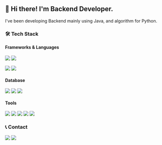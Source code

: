 <h2>
 👋 Hi there! I'm Backend Developer.
</h2>
<td>
 <p>
   I've been developing Backend mainly using Java, and algorithm for Python.
 </p>

 <h3>🛠 Tech Stack</h3>
 <h4>Frameworks & Languages</h4>
 <p>
 <img src="https://img.shields.io/badge/Spring Boot-6DB33F?style=flat&logo=SpringBoot&logoColor=white"/>
 <img src="https://img.shields.io/badge/React.js-61DAFB?style=flat&logo=React&logoColor=white"/>
 </p>
 <p>
 <img src="https://img.shields.io/badge/JAVA-007396?style=flat&logo=java&logoColor=white">
 <img src="https://img.shields.io/badge/Python-3776AB?style=flat&logo=Python&logoColor=white"/>
 </p>
 <h4>Database</h4>
 <p>
 <img src="https://img.shields.io/badge/MySQL-4479A1?style=flat&logo=MySQL&logoColor=white"/>
 <img src="https://img.shields.io/badge/MariaDB-003545?style=flat&logo=MariaDB&logoColor=white"/>
 <img src="https://img.shields.io/badge/Oracle-F80000?style=flat&logo=Oracle&logoColor=white"/>
 </p>
 <h4>Tools</h4>
 <p>
 <img src="https://img.shields.io/badge/Git-F05032?style=flat&logo=Git&logoColor=white"/>
 <img src="https://img.shields.io/badge/Visual Studio Code-007ACC?style=flat&logo=Visual Studio Code&logoColor=white"/>
 <img src="https://img.shields.io/badge/IntelliJ IDEA-E74536?style=flat&logo=IntelliJ IDEA&logoColor=white"/>
 <img src="https://img.shields.io/badge/PyCharm-00D564?style=flat&logo=PyCharm&logoColor=white"/>
 <img src="https://img.shields.io/badge/WebStorm-036CB5?style=flat&logo=WebStorm&logoColor=white"/>
 </p>
 <h3>📞 Contact</h3>
 <p>
 <a href="https://www.google.com/" target="_blank"><img src="https://img.shields.io/badge/eoguddl.dev@gmail.com-EA4335?style=flat&logo=Gmail&logoColor=white"/></a>
 <a href=https://www.instagram.com/d_.hyeong/ target="_blank"><img src="https://img.shields.io/badge/Instagram-E4405F?style=flat&logo=Instagram&logoColor=white"/></a>
 </p>
